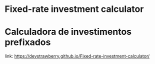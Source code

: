# Fixed-rate investment calculator
# Calculadora de investimentos prefixados
link: https://devstrawberry.github.io/Fixed-rate-investment-calculator/

